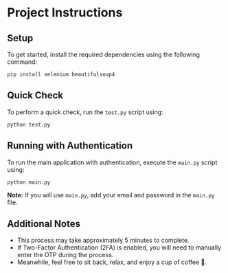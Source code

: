 <body>
    <h1>Project Instructions</h1>

  <h2>Setup</h2>
  <p>To get started, install the required dependencies using the following command:</p>
  <pre><code>pip install selenium beautifulsoup4</code></pre>

  <h2>Quick Check</h2>
  <p>To perform a quick check, run the <code>test.py</code> script using:</p>
  <pre><code>python test.py</code></pre>

  <h2>Running with Authentication</h2>
  <p>To run the main application with authentication, execute the <code>main.py</code> script using:</p>
  <pre><code>python main.py</code></pre>
  <p><strong>Note:</strong> If you will use <code>main.py</code>, add your email and password in the <code>main.py</code> file.</p>

  <h2>Additional Notes</h2>
  <ul>
      <li>This process may take approximately 5 minutes to complete.</li>
      <li>If Two-Factor Authentication (2FA) is enabled, you will need to manually enter the OTP during the process.</li>
      <li>Meanwhile, feel free to sit back, relax, and enjoy a cup of coffee 🍵.</li>
  </ul>

</body>

